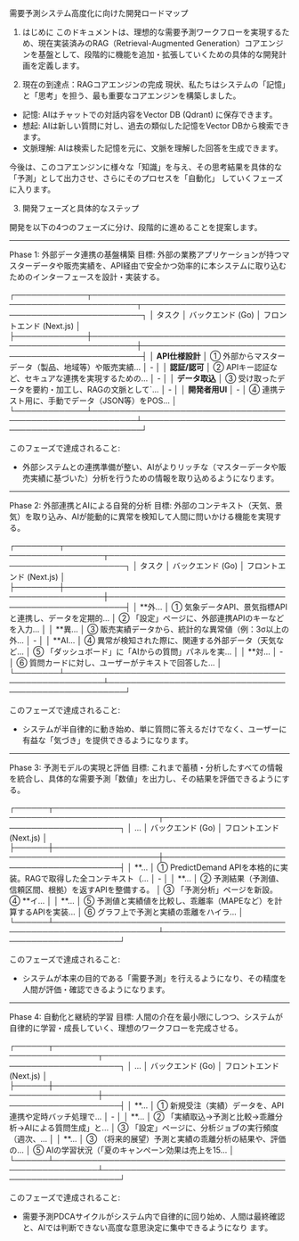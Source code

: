 需要予測システム高度化に向けた開発ロードマップ

  1. はじめに
  このドキュメントは、理想的な需要予測ワークフローを実現するため、現在実装済みのRAG（Retrieval-Augmented 
  Generation）コアエンジンを基盤として、段階的に機能を追加・拡張していくための具体的な開発計画を定義します。

  2. 現在の到達点：RAGコアエンジンの完成
  現状、私たちはシステムの「記憶」と「思考」を担う、最も重要なコアエンジンを構築しました。

   * 記憶: AIはチャットでの対話内容をVector DB (Qdrant) に保存できます。
   * 想起: AIは新しい質問に対し、過去の類似した記憶をVector DBから検索できます。
   * 文脈理解: AIは検索した記憶を元に、文脈を理解した回答を生成できます。

  今後は、このコアエンジンに様々な「知識」を与え、その思考結果を具体的な「予測」として出力させ、さらにそのプロセスを「自動化」
  していくフェーズに入ります。

  3. 開発フェーズと具体的なステップ

  開発を以下の4つのフェーズに分け、段階的に進めることを提案します。

  ---

  Phase 1: 外部データ連携の基盤構築
  目標: 外部の業務アプリケーションが持つマスターデータや販売実績を、API経由で安全かつ効率的に本システムに取り込むためのインターフェースを設計・実装する。


  ┌─────────────┬──────────────────────────────────────────────────────────┬──────────────────────────────────────────────────┐
  │ タスク      │ バックエンド (Go)                                        │ フロントエンド (Next.js)                         │
  ├─────────────┼──────────────────────────────────────────────────────────┼──────────────────────────────────────────────────┤
  │ **API仕様設計** │ ① 外部からマスターデータ（製品、地域等）や販売実績...  │ -                                                │
  │ **認証/認可**   │ ② APIキー認証など、セキュアな連携を実現するための...   │ -                                                │
  │ **データ取込**  │ ③ 受け取ったデータを要約・加工し、RAGの文脈として`... │ -                                                │
  │ **開発者用UI**  │ -                                                        │ ④ 連携テスト用に、手動でデータ（JSON等）をPOS... │
  └─────────────┴──────────────────────────────────────────────────────────┴──────────────────────────────────────────────────┘


  このフェーズで達成されること:
   * 外部システムとの連携準備が整い、AIがよりリッチな（マスターデータや販売実績に基づいた）分析を行うための情報を取り込めるようになります。

  ---

  Phase 2: 外部連携とAIによる自発的分析
  目標: 外部のコンテキスト（天気、景気）を取り込み、AIが能動的に異常を検知して人間に問いかける機能を実現する。


  ┌────────┬─────────────────────────────────────────────────────────┬─────────────────────────────────────────────────────┐
  │ タスク │ バックエンド (Go)                                       │ フロントエンド (Next.js)                            │
  ├────────┼─────────────────────────────────────────────────────────┼─────────────────────────────────────────────────────┤
  │ **外...  │ ① 気象データAPI、景気指標APIと連携し、データを定期的... │ ② 「設定」ページに、外部連携APIのキーなどを入力...  │
  │ **異...  │ ③ 販売実績データから、統計的な異常値（例：3σ以上の外... │ -                                                   │
  │ **AI...  │ ④ 異常が検知された際に、関連する外部データ（天気など... │ ⑤ 「ダッシュボード」に「AIからの質問」パネルを実... │
  │ **対...  │ -                                                       │ ⑥ 質問カードに対し、ユーザーがテキストで回答した... │
  └────────┴─────────────────────────────────────────────────────────┴─────────────────────────────────────────────────────┘


  このフェーズで達成されること:
   * システムが半自律的に動き始め、単に質問に答えるだけでなく、ユーザーに有益な「気づき」を提供できるようになります。

  ---

  Phase 3: 予測モデルの実現と評価
  目標: これまで蓄積・分析したすべての情報を統合し、具体的な需要予測「数値」を出力し、その結果を評価できるようにする。


  ┌──────┬─────────────────────────────────────────────────────────────────────┬──────────────────────────────────────────┐
  │ ...  │ バックエンド (Go)                                                   │ フロントエンド (Next.js)                 │
  ├──────┼─────────────────────────────────────────────────────────────────────┼──────────────────────────────────────────┤
  │ **...  │ ① PredictDemand APIを本格的に実装。RAGで取得した全コンテキスト（... │ -                                        │
  │ **...  │ ② 予測結果（予測値、信頼区間、根拠）を返すAPIを整備する。           │ ③ 「予測分析」ページを新設。<br>④ **イ...  │
  │ **...  │ ⑤ 予測値と実績値を比較し、乖離率（MAPEなど）を計算するAPIを実装...  │ ⑥ グラフ上で予測と実績の乖離をハイラ...  │
  └──────┴─────────────────────────────────────────────────────────────────────┴──────────────────────────────────────────┘


  このフェーズで達成されること:
   * システムが本来の目的である「需要予測」を行えるようになり、その精度を人間が評価・確認できるようになります。

  ---

  Phase 4: 自動化と継続的学習
  目標: 人間の介在を最小限にしつつ、システムが自律的に学習・成長していく、理想のワークフローを完成させる。


  ┌──────┬──────────────────────────────────────────────────────────┬─────────────────────────────────────────────────────┐
  │ ...  │ バックエンド (Go)                                        │ フロントエンド (Next.js)                            │
  ├──────┼──────────────────────────────────────────────────────────┼─────────────────────────────────────────────────────┤
  │ **...  │ ① 新規受注（実績）データを、API連携や定時バッチ処理で... │ -                                                   │
  │ **...  │ ② 「実績取込→予測と比較→乖離分析→AIによる質問生成」と... │ ③ 「設定」ページに、分析ジョブの実行頻度（週次、... │
  │ **...  │ ③ （将来的展望）予測と実績の乖離分析の結果や、評価の...  │ ⑤ AIの学習状況（「夏のキャンペーン効果は売上を15... │
  └──────┴──────────────────────────────────────────────────────────┴─────────────────────────────────────────────────────┘


  このフェーズで達成されること:
   * 需要予測PDCAサイクルがシステム内で自律的に回り始め、人間は最終確認と、AIでは判断できない高度な意思決定に集中できるようになり
     ます。